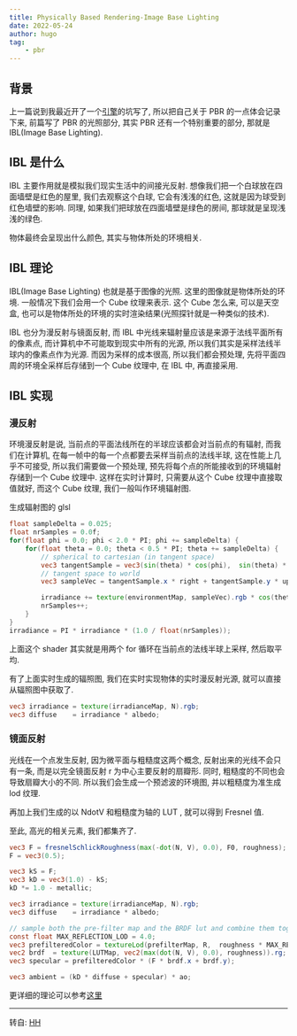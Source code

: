 ```yaml
---
title: Physically Based Rendering-Image Base Lighting
date: 2022-05-24
author: hugo
tag:
    - pbr
---
```


## 背景

上一篇说到我最近开了一个[引擎](https://gitee.com/hugohuang1111/ben)的坑写了, 所以把自己关于 PBR 的一点体会记录下来, 前篇写了 PBR 的光照部分, 其实 PBR 还有一个特别重要的部分, 那就是 IBL(Image Base Lighting).

## IBL 是什么

IBL 主要作用就是模拟我们现实生活中的间接光反射. 想像我们把一个白球放在四面墙壁是红色的屋里, 我们去观察这个白球, 它会有浅浅的红色, 这就是因为球受到红色墙壁的影响. 同理, 如果我们把球放在四面墙壁是绿色的房间, 那球就是呈现浅浅的绿色.

物体最终会呈现出什么颜色, 其实与物体所处的环境相关.

## IBL 理论

IBL(Image Base Lighting) 也就是基于图像的光照. 这里的图像就是物体所处的环境. 一般情况下我们会用一个 Cube 纹理来表示. 这个 Cube 怎么来, 可以是天空盒, 也可以是物体所处的环境的实时渲染结果(光照探针就是一种类似的技术).

IBL 也分为漫反射与镜面反射, 而 IBL 中光线来辐射量应该是来源于法线平面所有的像素点, 而计算机中不可能取到现实中所有的光源, 所以我们其实是采样法线半球内的像素点作为光源. 而因为采样的成本很高, 所以我们都会预处理, 先将平面四周的环境全采样后存储到一个 Cube 纹理中, 在 IBL 中, 再直接采用.

## IBL 实现

### 漫反射

环境漫反射是说, 当前点的平面法线所在的半球应该都会对当前点的有辐射, 而我们在计算机, 在每一帧中的每一个点都要去采样当前点的法线半球, 这在性能上几乎不可接受, 所以我们需要做一个预处理, 预先将每个点的所能接收到的环境辐射存储到一个 Cube 纹理中. 这样在实时计算时, 只需要从这个 Cube 纹理中直接取值就好, 而这个 Cube 纹理, 我们一般叫作环境辐射图.

生成辐射图的 glsl

```glsl
float sampleDelta = 0.025;
float nrSamples = 0.0f;
for(float phi = 0.0; phi < 2.0 * PI; phi += sampleDelta) {
    for(float theta = 0.0; theta < 0.5 * PI; theta += sampleDelta) {
        // spherical to cartesian (in tangent space)
        vec3 tangentSample = vec3(sin(theta) * cos(phi),  sin(theta) * sin(phi), cos(theta));
        // tangent space to world
        vec3 sampleVec = tangentSample.x * right + tangentSample.y * up + tangentSample.z * N;

        irradiance += texture(environmentMap, sampleVec).rgb * cos(theta) * sin(theta);
        nrSamples++;
    }
}
irradiance = PI * irradiance * (1.0 / float(nrSamples));
```

上面这个 shader 其实就是用两个 for 循环在当前点的法线半球上采样, 然后取平均.

有了上面实时生成的辐照图, 我们在实时实现物体的实时漫反射光源, 就可以直接从辐照图中获取了.

```glsl
vec3 irradiance = texture(irradianceMap, N).rgb;
vec3 diffuse    = irradiance * albedo;
```

### 镜面反射

光线在一个点发生反射, 因为微平面与粗糙度这两个概念, 反射出来的光线不会只有一条, 而是以完全镜面反射 r 为中心主要反射的扇瓣形. 同时, 粗糙度的不同也会导致扇瓣大小的不同. 所以我们会生成一个预滤波的环境图, 并以粗糙度为准生成 lod 纹理.

再加上我们生成的以 NdotV 和粗糙度为轴的 LUT , 就可以得到 Fresnel 值.

至此, 高光的相关元素, 我们都集齐了.

```glsl
vec3 F = fresnelSchlickRoughness(max(-dot(N, V), 0.0), F0, roughness);
F = vec3(0.5);

vec3 kS = F;
vec3 kD = vec3(1.0) - kS;
kD *= 1.0 - metallic;

vec3 irradiance = texture(irradianceMap, N).rgb;
vec3 diffuse    = irradiance * albedo;

// sample both the pre-filter map and the BRDF lut and combine them together as per the Split-Sum approximation to get the IBL specular part.
const float MAX_REFLECTION_LOD = 4.0;
vec3 prefilteredColor = textureLod(prefilterMap, R,  roughness * MAX_REFLECTION_LOD).rgb;
vec2 brdf  = texture(LUTMap, vec2(max(dot(N, V), 0.0), roughness)).rg;
vec3 specular = prefilteredColor * (F * brdf.x + brdf.y);

vec3 ambient = (kD * diffuse + specular) * ao;
```

更详细的理论可以参考[这里](https://learnopengl-cn.github.io/07%20PBR/03%20IBL/02%20Specular%20IBL/)

---
转自: [HH](http://www.hugohuang.xyz/)

